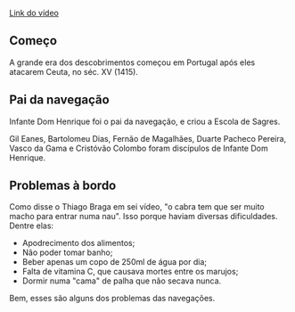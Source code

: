 [Link do vídeo](https://youtu.be/aKYtD0e9NZY)

## Começo
A grande era dos descobrimentos começou em Portugal após eles atacarem Ceuta, no séc. XV (1415).

## Pai da navegação
Infante Dom Henrique foi o pai da navegação, e criou a Escola de Sagres.

Gil Eanes, Bartolomeu Dias, Fernão de Magalhães, Duarte Pacheco Pereira, Vasco da Gama e Cristóvão Colombo foram discípulos de Infante Dom Henrique. 


## Problemas à bordo
Como disse o Thiago Braga em sei vídeo, "o cabra tem que ser muito macho para entrar numa nau". Isso porque haviam diversas dificuldades. Dentre elas:

- Apodrecimento dos alimentos;
- Não poder tomar banho;
- Beber apenas um copo de 250ml de água por dia;
- Falta de vitamina C, que causava mortes entre os marujos; 
- Dormir numa "cama" de palha que não secava nunca. 

Bem, esses são alguns dos problemas das navegações.